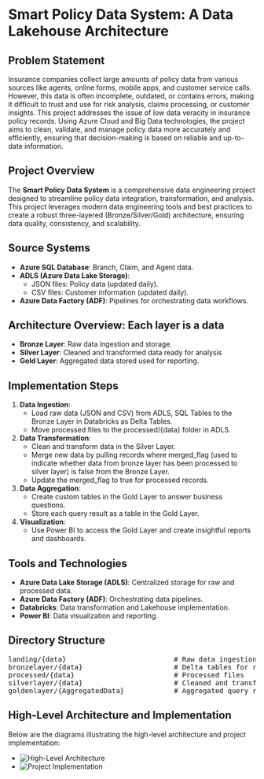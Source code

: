 <h1>Smart Policy Data System: A Data Lakehouse Architecture</h1>

<h2>Problem Statement</h2>
<p>Insurance companies collect large amounts of policy data from various sources like agents, online forms, mobile apps, and customer service calls. However, this data is often incomplete, outdated, or contains errors, making it difficult to trust and use for risk analysis, claims processing, or customer insights. This project addresses the issue of Iow data veracity in insurance policy records.
Using Azure Cloud and Big Data technologies, the project aims to clean, validate, and manage policy
data more accurately and efficiently, ensuring that decision-making is based on reliable and up-to-date information.</p>

<h2>Project Overview</h2>
<p>The <strong>Smart Policy Data System</strong> is a comprehensive data engineering project designed to streamline policy data integration, transformation, and analysis. This project leverages modern data engineering tools and best practices to create a robust three-layered (Bronze/Silver/Gold) architecture, ensuring data quality, consistency, and scalability.</p>

<h2>Source Systems</h2>
<ul>
  <li><strong>Azure SQL Database</strong>: Branch, Claim, and Agent data.</li>
  <li><strong>ADLS (Azure Data Lake Storage)</strong>:
    <ul>
      <li>JSON files: Policy data (updated daily).</li>
      <li>CSV files: Customer information (updated daily).</li>
    </ul>
  </li>
  <li><strong>Azure Data Factory (ADF)</strong>: Pipelines for orchestrating data workflows.</li>
</ul>

<h2>Architecture Overview: Each layer is a data </h2>
<ul>
  <li><strong>Bronze Layer</strong>: Raw data ingestion and storage.</li>
  <li><strong>Silver Layer</strong>: Cleaned and transformed data ready for analysis</li>
  <li><strong>Gold Layer</strong>: Aggregated data stored used for reporting.</li>
</ul>

<h2>Implementation Steps</h2>
<ol>
  <li><strong>Data Ingestion</strong>:
    <ul>
      <li>Load raw data (JSON and CSV) from ADLS, SQL Tables to the Bronze Layer in Databricks as Delta Tables.</li>
      <li>Move processed files to the processed/{data} folder in ADLS.</li>
    </ul>
  </li>
  <li><strong>Data Transformation</strong>:
    <ul>
      <li>Clean and transform data in the Silver Layer.</li>
      <li>Merge new data by pulling records where merged_flag (used to indicate whether data from bronze layer has been processed to silver layer) is false from the Bronze Layer.</li>
      <li>Update the merged_flag to true for processed records.</li>
    </ul>
  </li>
  <li><strong>Data Aggregation</strong>:
    <ul>
      <li>Create custom tables in the Gold Layer to answer business questions.</li>
      <li>Store each query result as a table in the Gold Layer.</li>
    </ul>
  </li>
  <li><strong>Visualization</strong>:
    <ul>
      <li>Use Power BI to access the Gold Layer and create insightful reports and dashboards.</li>
    </ul>
  </li>
</ol>

<h2>Tools and Technologies</h2>
<ul>
  <li><strong>Azure Data Lake Storage (ADLS)</strong>: Centralized storage for raw and processed data.</li>
  <li><strong>Azure Data Factory (ADF)</strong>: Orchestrating data pipelines.</li>
  <li><strong>Databricks</strong>: Data transformation and Lakehouse implementation.</li>
  <li><strong>Power BI</strong>: Data visualization and reporting.</li>
</ul>

<h2>Directory Structure</h2>
<pre>
landing/{data}                          # Raw data ingestion
bronzelayer/{data}                      # Delta tables for raw data
processed/{data}                        # Processed files
silverlayer/{data}                      # Cleaned and transformed data
goldenlayer/{AggregatedData}            # Aggregated query results
</pre>

<h2>High-Level Architecture and Implementation</h2>
<p>Below are the diagrams illustrating the high-level architecture and project implementation:</p>
<ul>
  <li><img src="https://drive.google.com/uc?id=185JZ43LNl2mk1xEwDNEYWUWzg0bc8rOt" alt="High-Level Architecture" /></li>
  <li><img src="https://drive.google.com/uc?id=1ftN_PvHilpdBkEL4sux7HBv4Pj7KRcqE" alt="Project Implementation" /></li>
</ul>

